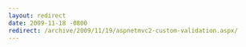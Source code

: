 ```yaml
---
layout: redirect
date: 2009-11-18 -0800
redirect: /archive/2009/11/19/aspnetmvc2-custom-validation.aspx/
---
```

